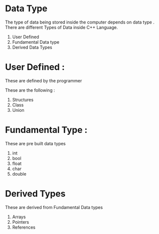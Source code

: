 # Data Type
<p> The type of data being stored inside the computer depends on data type . There are different Types of Data inside C++ Language.</p>

1) User Defined
2) Fundamental Data type
3) Derived Data Types

# User Defined : 
<p> These are defined by the programmer </p>  

These are the following  : 
1) Structures 
2) Class
3) Union

# Fundamental Type : 
<p> These are pre built data types </p> 

1) int
2) bool
3) float
4) char
5) double

# Derived Types 

<p> These are derived from Fundamental Data types </p> 

1) Arrays
2) Pointers
3) References

